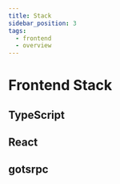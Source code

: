```yaml
---
title: Stack
sidebar_position: 3
tags:
  - frontend
  - overview
---
```

# Frontend Stack

## TypeScript 

## React

## gotsrpc